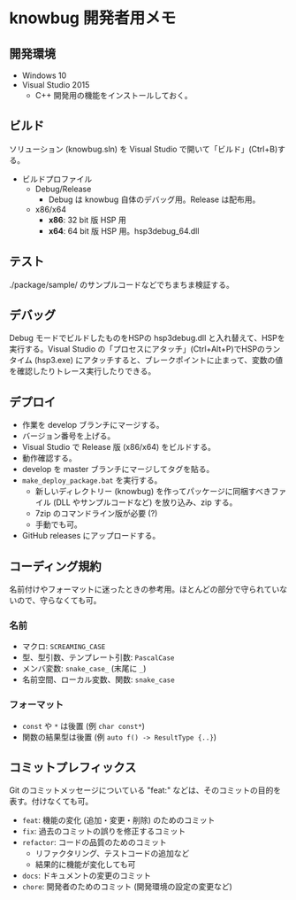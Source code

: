 # knowbug 開発者用メモ

## 開発環境

- Windows 10
- Visual Studio 2015
    - C++ 開発用の機能をインストールしておく。

## ビルド

ソリューション (knowbug.sln) を Visual Studio で開いて「ビルド」(Ctrl+B)する。

- ビルドプロファイル
    - Debug/Release
        - Debug は knowbug 自体のデバッグ用。Release は配布用。
    - x86/x64
        - **x86**: 32 bit 版 HSP 用
        - **x64**: 64 bit 版 HSP 用。hsp3debug_64.dll

## テスト

./package/sample/ のサンプルコードなどでちまちま検証する。

## デバッグ

Debug モードでビルドしたものをHSPの hsp3debug.dll と入れ替えて、HSPを実行する。Visual Studio の「プロセスにアタッチ」(Ctrl+Alt+P)でHSPのランタイム (hsp3.exe) にアタッチすると、ブレークポイントに止まって、変数の値を確認したりトレース実行したりできる。

## デプロイ

- 作業を develop ブランチにマージする。
- バージョン番号を上げる。
- Visual Studio で Release 版 (x86/x64) をビルドする。
- 動作確認する。
- develop を master ブランチにマージしてタグを貼る。
- `make_deploy_package.bat` を実行する。
    - 新しいディレクトリー (knowbug) を作ってパッケージに同梱すべきファイル (DLL やサンプルコードなど) を放り込み、zip する。
    - 7zip のコマンドライン版が必要 (?)
    - 手動でも可。
- GitHub releases にアップロードする。

## コーディング規約

名前付けやフォーマットに迷ったときの参考用。ほとんどの部分で守られていないので、守らなくても可。

### 名前

- マクロ: `SCREAMING_CASE`
- 型、型引数、テンプレート引数: `PascalCase`
- メンバ変数: `snake_case_` (末尾に `_`)
- 名前空間、ローカル変数、関数: `snake_case`

### フォーマット

- `const` や `*` は後置 (例 `char const*`)
- 関数の結果型は後置 (例 `auto f() -> ResultType {..}`)

## コミットプレフィックス

Git のコミットメッセージについている "feat:" などは、そのコミットの目的を表す。付けなくても可。

- `feat`: 機能の変化 (追加・変更・削除) のためのコミット
- `fix`: 過去のコミットの誤りを修正するコミット
- `refactor`: コードの品質のためのコミット
    - リファクタリング、テストコードの追加など
    - 結果的に機能が変化しても可
- `docs`: ドキュメントの変更のコミット
- `chore`: 開発者のためのコミット (開発環境の設定の変更など)
